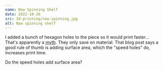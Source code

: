 ```yaml
---
name: Now Spinning Shelf
date: 2022-10-26
src: 3d-printing/now-spinning.jpg
alt: Now spinning shelf
---
```


I added a bunch of hexagon holes to the piece so it would print faster... That's apparently a [myth](https://markforged.com/resources/blog/design-for-3d-printing-part-3-decreasing-print-time). They only save on material. That blog post says a good rule of thumb is adding surface area, which the "speed holes" do, increases print time.

Do the speed holes add surface area?

